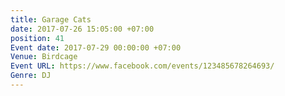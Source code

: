 ```yaml
---
title: Garage Cats
date: 2017-07-26 15:05:00 +07:00
position: 41
Event date: 2017-07-29 00:00:00 +07:00
Venue: Birdcage
Event URL: https://www.facebook.com/events/123485678264693/
Genre: DJ
---
```


